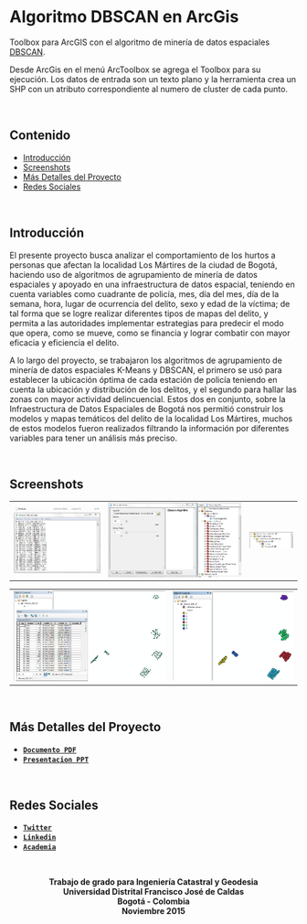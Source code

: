 # Algoritmo DBSCAN en ArcGis
Toolbox para ArcGIS con el algoritmo de minería de datos espaciales [DBSCAN](https://es.wikipedia.org/wiki/DBSCAN).

Desde ArcGis en el menú ArcToolbox se agrega el Toolbox para su ejecución.
Los datos de entrada son un texto plano y la herramienta crea un SHP con un atributo correspondiente al numero de cluster de cada punto.

<br>

## Contenido

- [Introducción](#introducción)
- [Screenshots](#screenshots)
- [Más Detalles del Proyecto](#más-detalles-del-proyecto)
- [Redes Sociales](#redes-sociales)

<br>

## Introducción

El presente proyecto busca analizar el comportamiento de los hurtos a personas que afectan la localidad Los Mártires de la ciudad de Bogotá, haciendo uso de algoritmos de agrupamiento de minería de datos espaciales y apoyado en una infraestructura de datos espacial, teniendo en cuenta variables como cuadrante de policía, mes, día del mes, día de la semana, hora, lugar de ocurrencia del delito, sexo y edad de la víctima; de tal forma que se logre realizar diferentes tipos de mapas del delito, y permita a las autoridades implementar estrategias para predecir el modo que opera, como se mueve, como se financia y lograr combatir con mayor eficacia y eficiencia el delito. 

A lo largo del proyecto, se trabajaron los algoritmos de agrupamiento de minería de datos espaciales K-Means y DBSCAN, el primero se usó para establecer la ubicación óptima de cada estación de policía teniendo en cuenta la ubicación y distribución de los delitos, y el segundo para hallar las zonas con mayor actividad delincuencial. Estos dos en conjunto, sobre la Infraestructura de Datos Espaciales de Bogotá nos permitió construir los modelos y mapas temáticos del delito de la localidad Los Mártires, muchos de estos modelos fueron realizados filtrando la información por diferentes variables para tener un análisis más preciso. 

<br>

## Screenshots

<table>
    <tr>
        <td>
            <img alt="Instalacion" src="Images/1.%20Datos%20de%20Entrada.png">
        </td>
        <td>
            <img alt="API Google Maps" src="Images/2.%20Ventana%20Inicial%20DBSCAN.png">
        </td>
        <td>
            <img alt="POI Visibles" src="Images/3.%20Archivos%20de%20Resultado.png">
        </td>
    </tr>
</table>
<table>
    <tr>
        <td>
            <img alt="API Google Maps" src="Images/4.%20Visualizacion%20de%20Resultados.png">
        </td>
        <td>
            <img alt="POI Visibles" src="Images/5.%20Clasificacion%20Cluster.png">
        </td>
    </tr>
</table>

<br>

## Más Detalles del Proyecto

- **[`Documento PDF`](https://www.academia.edu/36259000/Caracterizaci%C3%B3n_de_los_Hurtos_a_Personas_que_Afectan_la_Localidad_los_M%C3%A1rtires_de_la_Ciudad_de_Bogot%C3%A1_Mediante_la_Implementaci%C3%B3n_de_Algoritmos_de_Agrupamiento_de_Miner%C3%ADa_de_Datos_Espaciales_y_Apoyado_en_una_Infraestructura_de_Datos_Espacial)**
- **[`Presentacion PPT`](https://www.academia.edu/36258999/Caracterizaci%C3%B3n_de_los_Hurtos_a_Personas_que_Afectan_la_Localidad_los_M%C3%A1rtires_de_la_Ciudad_de_Bogot%C3%A1_Mediante_la_Implementaci%C3%B3n_de_Algoritmos_de_Agrupamiento_de_Miner%C3%ADa_de_Datos_Espaciales_y_Apoyado_en_una_Infraestructura_de_Datos_Espacial)**

<br>

## Redes Sociales

- **[`Twitter`](https://twitter.com/IngJuanMaSuarez)**
- **[`Linkedin`](https://linkedin.com/in/IngJuanMaSuarez)**
- **[`Academia`](https://udistrital.academia.edu/IngJuanMaSuarez)**

<br>

<p align="center">
    <b>Trabajo de grado para Ingeniería Catastral y Geodesia<br/>
    <b>Universidad Distrital Francisco José de Caldas<br/>
    <b>Bogotá - Colombia<br/>
    <b>Noviembre 2015<br/>
</p>
